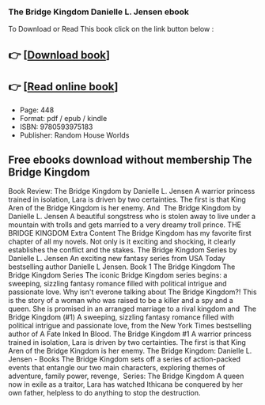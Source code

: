 ### The Bridge Kingdom Danielle L. Jensen ebook

To Download or Read This book click on the link button below :

## 👉  [**[Download book](http://ebooksharez.info/download.php?group=book&from=github.com&id=718384&lnk=1060 "Download book")**]

## 👉  [**[Read online book](http://ebooksharez.info/download.php?group=book&from=github.com&id=718384&lnk=1060 "Read online book")**]


* Page: 448
* Format: pdf / epub / kindle
* ISBN: 9780593975183
* Publisher: Random House Worlds



## Free ebooks download without membership The Bridge Kingdom



 Book Review: The Bridge Kingdom by Danielle L. Jensen A warrior princess trained in isolation, Lara is driven by two certainties. The first is that King Aren of the Bridge Kingdom is her enemy. And 
 The Bridge Kingdom by Danielle L. Jensen A beautiful songstress who is stolen away to live under a mountain with trolls and gets married to a very dreamy troll prince.
 THE BRIDGE KINGDOM Extra Content The Bridge Kingdom has my favorite first chapter of all my novels. Not only is it exciting and shocking, it clearly establishes the conflict and the stakes.
 The Bridge Kingdom Series by Danielle L. Jensen An exciting new fantasy series from USA Today bestselling author Danielle L Jensen. Book 1 The Bridge Kingdom
 The Bridge Kingdom Series The iconic Bridge Kingdom series begins: a sweeping, sizzling fantasy romance filled with political intrigue and passionate love.
 Why isn&#039;t everone talking about The Bridge Kingdom?! This is the story of a woman who was raised to be a killer and a spy and a queen. She is promised in an arranged marriage to a rival kingdom and 
 The Bridge Kingdom (#1) A sweeping, sizzling fantasy romance filled with political intrigue and passionate love, from the New York Times bestselling author of A Fate Inked In Blood.
 The Bridge Kingdom #1 A warrior princess trained in isolation, Lara is driven by two certainties. The first is that King Aren of the Bridge Kingdom is her enemy.
 The Bridge Kingdom: Danielle L. Jensen - Books The Bridge Kingdom sets off a series of action-packed events that entangle our two main characters, exploring themes of adventure, family power, revenge, 
 Series: The Bridge Kingdom A queen now in exile as a traitor, Lara has watched Ithicana be conquered by her own father, helpless to do anything to stop the destruction.






